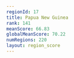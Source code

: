 ```yaml
---
regionId: 17
title: Papua New Guinea
rank: 141
meanScore: 66.83
globalMeanScore: 70.22
numRegions: 220
layout: region_score
---
```

